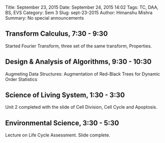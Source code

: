 Title: September 23, 2015
Date: September 24, 2015 14:02
Tags: TC, DAA, BS, EVS
Category: Sem 3
Slug: sept-23-2015
Author: Himanshu Mishra
Summary: No special announcements

## Transform Calculus, 7:30 - 9:30

Started Fourier Transform, three set of the same transform, Properties.

## Design & Analysis of Algorithms, 9:30 - 10:30

Augmeting Data Structures: Augmentation of Red-Black Trees for Dynamic Order Statistics

## Science of Living System, 1:30 - 3:30

Unit 2 completed with the slide of Cell Division, Cell Cycle and Apoptosis.

## Environmental Science, 3:30 - 5:30

Lecture on Life Cycle Assessment. Slide complete.
